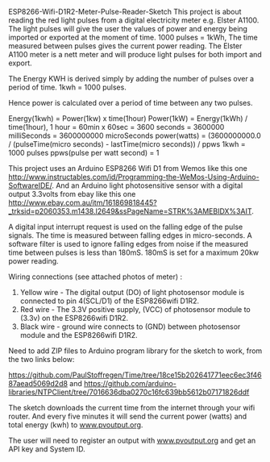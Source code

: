 ESP8266-Wifi-D1R2-Meter-Pulse-Reader-Sketch
This project is about reading the red light pulses from a digital electricity meter e.g. Elster A1100. The light pulses will give the user the values of power and energy being imported or exported at the moment of time. 1000 pulses = 1kWh, The time measured between pulses gives the current power reading. The Elster A1100 meter is a nett meter and will produce light pulses for both import and export. 

The Energy KWH is derived simply by adding the number of pulses over a period of time. 1kwh = 1000 pulses.

Hence power is calculated over a period of time between any two pulses.

Energy(1kwh) = Power(1kw) x time(1hour)
Power(1kW) = Energy(1kWh) / time(1hour), 
1 hour = 60min x 60sec = 3600 seconds = 3600000 milliSeconds = 3600000000 microSeconds
power(watts) = (3600000000.0 / (pulseTime(micro seconds) - lastTime(micro seconds)) / ppws
1kwh = 1000 pulses
ppws(pulse per watt second) = 1 

This project uses an Arduino ESP8266 Wifi D1 from Wemos like this one http://www.instructables.com/id/Programming-the-WeMos-Using-Arduino-SoftwareIDE/.
And an Arduino light photosensitive sensor with a digital output 3.3volts from ebay like this one http://www.ebay.com.au/itm/161869818445?_trksid=p2060353.m1438.l2649&ssPageName=STRK%3AMEBIDX%3AIT. 

A digital input interrupt request is used on the falling edge of the pulse signals. The time is measured between falling edges in micro-seconds. A software filter is used to ignore falling edges from noise if the measured time between pulses is less than 180mS. 180mS is set for a maximum 20kw power reading.

Wiring connections (see attached photos of meter) :

1. Yellow wire - The digital output (DO) of light photosensor module is connected to pin 4(SCL/D1) of the ESP8266wifi D1R2.
2. Red wire - The 3.3V positive supply, (VCC) of photosensor module to (3.3v) on the ESP8266wifi D1R2. 
3. Black wire - ground wire connects to (GND) between photosensor module and the ESP8266wifi D1R2.

Need to add ZIP files to Arduino program library for the sketch to work, from the two links below: 

https://github.com/PaulStoffregen/Time/tree/18ce15b202641771eec6ec3f4687aead5069d2d8 and
https://github.com/arduino-libraries/NTPClient/tree/7016636dba0270c16fc639bb5612b07171826ddf

The sketch downloads the current time from the internet through your wifi router. And every five minutes it will send the current power (watts) and total energy (kwh) to www.pvoutput.org. 

The user will need to register an output with www.pvoutput.org and get an API key and System ID.  
